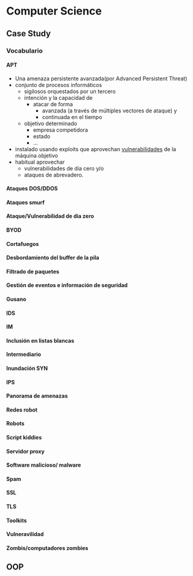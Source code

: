 # Computer Science

## Case Study

### Vocabulario

#### APT

-   Una amenaza persistente avanzada(por Advanced Persistent Threat)
-   conjunto de procesos informáticos
    -   sigilosos orquestados por un tercero
    -   intención y la capacidad de
        -   atacar de forma
            -   avanzada (a través de múltiples vectores de ataque) y
            -   continuada en el tiempo
    -   objetivo determinado
        -   empresa competidora
        -   estado
        -   ...
-   instalado usando exploits que aprovechan [vulnerabilidades](#4vulnerabilidad) de la máquina objetivo
-   habitual aprovechar
    -   vulnerabilidades de día cero y/o
    -   ataques de abrevadero.

#### Ataques DOS/DDOS

#### Ataques smurf

#### Ataque/Vulnerabilidad de dia zero

#### BYOD

#### Cortafuegos

#### Desbordamiento del buffer de la pila

#### Filtrado de paquetes

#### Gestión de eventos e información de seguridad

#### Gusano

#### IDS

#### IM

#### Inclusión en listas blancas

#### Intermediario

#### Inundación SYN

#### IPS

#### Panorama de amenazas

#### Redes robot

#### Robots

#### Script kiddies

#### Servidor proxy

#### Software malicioso/ malware

#### Spam

#### SSL

#### TLS

#### Toolkits

#### Vulneravilidad

#### Zombis/computadores zombies

## OOP
